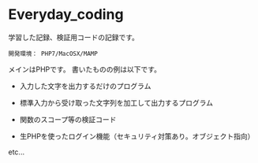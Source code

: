 # Everyday_coding
学習した記録、検証用コードの記録です。

```
開発環境： PHP7/MacOSX/MAMP
```

メインはPHPです。
書いたものの例は以下です。

- 入力した文字を出力するだけのプログラム

- 標準入力から受け取った文字列を加工して出力するプログラム

- 関数のスコープ等の検証コード

- 生PHPを使ったログイン機能（セキュリティ対策あり。オブジェクト指向）

etc...
